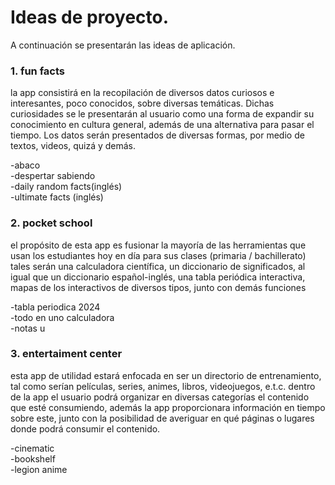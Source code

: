 <h1>Ideas de proyecto.</h1>

A continuación se presentarán las ideas de aplicación.

<h3>1. fun facts</h3>
la app consistirá en la recopilación de diversos datos curiosos e interesantes, poco conocidos, sobre diversas temáticas. Dichas curiosidades se le presentarán al usuario como una forma de expandir su conocimiento en cultura general, además de una alternativa para pasar el tiempo. Los datos serán presentados de diversas formas, por medio de textos, videos, quizá y demás.

-abaco<br>
-despertar sabiendo<br>
-daily random facts(inglés)<br>
-ultimate facts (inglés)

<h3>2. pocket school</h3>
el propósito de esta app es fusionar la mayoría de las herramientas que usan los estudiantes hoy en día para sus clases (primaria / bachillerato) tales serán una calculadora científica, un diccionario de significados, al igual que un diccionario español-inglés, una tabla periódica interactiva, mapas de los interactivos de diversos tipos, junto con demás funciones

-tabla periodica 2024<br>
-todo en uno calculadora<br>
-notas u

<h3>3. entertaiment center</h3>
esta app de utilidad estará enfocada en ser un directorio de entrenamiento, tal como serían películas, series, animes, libros, videojuegos, e.t.c. dentro de la app el usuario podrá organizar en diversas categorías el contenido que esté consumiendo, además la app proporcionara información en tiempo sobre este, junto con la posibilidad de averiguar en qué páginas o lugares donde podrá consumir el contenido.

-cinematic<br>
-bookshelf<br>
-legion anime
